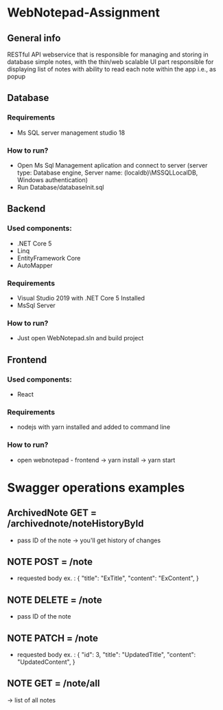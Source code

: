 # WebNotepad-Assignment
## General info
RESTful API webservice that is responsible for managing and storing in database simple notes, with the thin/web scalable UI part responsible for displaying list of notes with ability to read each note within the app i.e., as popup

## Database
### Requirements
- Ms SQL server management studio 18
### How to run?
- Open Ms Sql Management aplication and connect to server (server type: Database engine, Server name: (localdb)\MSSQLLocalDB, Windows authentication)
- Run Database/databaseInit.sql

## Backend
### Used components:

- .NET Core 5
- Linq
- EntityFramework Core
- AutoMapper 
### Requirements
- Visual Studio 2019 with .NET Core 5 Installed
- MsSql Server
### How to run?
- Just open WebNotepad.sln and build project

## Frontend
### Used components:
- React
### Requirements
- nodejs with yarn installed and added to command line
### How to run?
- open webnotepad - frontend -> yarn install -> yarn start

# Swagger operations examples

## ArchivedNote GET = /archivednote/noteHistoryById
- pass ID of the note -> you'll get history of changes

## NOTE POST = /note
- requested body ex. :
{
  "title": "ExTitle",
  "content": "ExContent",
}

## NOTE DELETE = /note
- pass ID of the note 

## NOTE PATCH = /note
- requested body ex. :
{
  "id": 3,
  "title": "UpdatedTitle",
  "content": "UpdatedContent",
}

## NOTE GET = /note/all
-> list of all notes